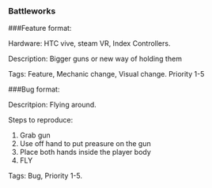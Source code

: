 ### Battleworks

###Feature format:

Hardware:
HTC vive, steam VR, Index Controllers.

Description: Bigger guns or new way of holding them

Tags: Feature, Mechanic change, Visual change. Priority 1-5

###Bug format:

Descritpion: Flying around.

Steps to reproduce:
1. Grab gun
2. Use off hand to put preasure on the gun
3. Place both hands inside the player body
4. FLY

Tags: Bug, Priority 1-5.
